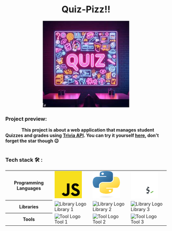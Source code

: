 <h1 align="center">Quiz-Pizz!!</h1>

<div align="center">
  <img alt="Pop-up Quiz gif" src="/images/Quiz2.jpg">
</div>

<h3>Project preview:</h3>
<strong style="margin-left: 10%;">This project is about a web application that manages student Quizzes and grades using <a href="https://opentdb.com/api_config.php">Trivia API</a>. You can try it yourself <a href="/README.md">here</a>, don't forget the star though 😉</strong>

<br>
<br>

<h3>Tech stack 🛠️ :</h3>
<table>
  <tr>
    <th>Programming Languages</th>
    <td><img src="/images/javascript.png" alt="JavaScript Logo" style="width : 85px; height: 85px"></td>
    <td><img src="/images/python.png" alt="Python Logo" style="width : 85px; height: 85px"></td>
    <td><img src="/images/bash.png" alt="Bash Logo" style="width : 85px; height: 85px" align="center"></td>
  </tr>
  <tr>
    <th>Libraries</th>
    <td><img src="link_to_library_logo" alt="Library Logo"> Library 1</td>
    <td><img src="link_to_library_logo" alt="Library Logo"> Library 2</td>
    <td><img src="link_to_library_logo" alt="Library Logo"> Library 3</td>
  </tr>
  <tr>
    <th>Tools</th>
    <td><img src="link_to_tool_logo" alt="Tool Logo"> Tool 1</td>
    <td><img src="link_to_tool_logo" alt="Tool Logo"> Tool 2</td>
    <td><img src="link_to_tool_logo" alt="Tool Logo"> Tool 3</td>
  </tr>
</table>
